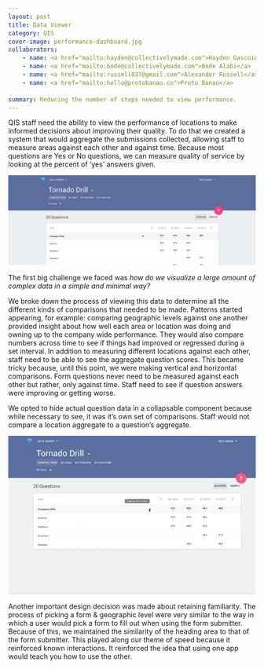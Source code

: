 ```yaml
---
layout: post
title: Data Viewer
category: QIS
cover-image: performance-dashboard.jpg
collaborators:
    - name: <a href="mailto:hayden@collectivelymade.com">Hayden Gascoigne</a>
    - name: <a href="mailto:bode@collectivelymade.com">Bode Alabi</a>
    - name: <a href="mailto:russell037@gmail.com">Alexander Russell</a>
    - name: <a href="mailto:hello@protobanao.co">Proto Banao</a>

summary: Reducing the number of steps needed to view performance.
---
```

QIS staff need the ability to view the performance of locations to make informed decisions about improving their quality. To do that we created a system that would aggregate the submissions collected, allowing staff to measure areas against each other and against time. Because most questions are Yes or No questions, we can measure quality of service by looking at the percent of ‘yes’ answers given.

<img src="/img/data-viewer-1.png" alt="data-viewer" />

The first big challenge we faced was <i>how do we visualize a large amount of complex data in a simple and minimal way?</i> 

We broke down the process of viewing this data to determine all the different kinds of comparisons that needed to be made. Patterns started appearing, for example: comparing geographic levels against one another provided insight about how well each area or location was doing and owning up to the company wide performance. They would also compare numbers across time to see if things had improved or regressed during a set interval. In addition to measuring different locations against each other, staff need to be able to see the aggregate question scores. This became tricky because, until this point, we were making vertical and horizontal comparisons. Form questions never need to be measured against each other but rather, only against time. Staff need to see if question answers were improving or getting worse.

We opted to hide actual question data in a collapsable component because while necessary to see, it was it’s own set of comparisons. Staff would not compare a location aggregate to a question’s aggregate.

<img src="/img/collapsable.gif" alt="collapsable" />

Another important design decision was made about retaining familiarity. The process of picking a form & geographic level were very similar to the way in which a user would pick a form to fill out when using the form submitter. Because of this, we maintained the similarity of the heading area to that of the form submitter. This played along our theme of speed because it reinforced known interactions. It reinforced the idea that using one app would teach you how to use the other.
